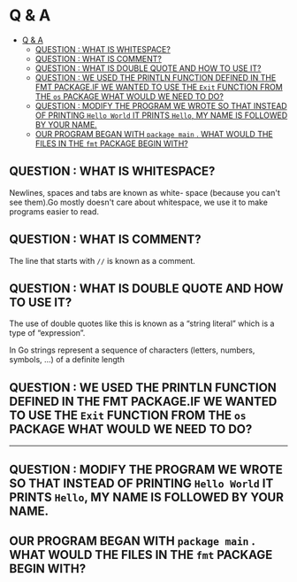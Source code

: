 # Q & A 


- [Q & A](#q--a)
  - [QUESTION : WHAT IS WHITESPACE?](#question--what-is-whitespace)
  - [QUESTION : WHAT IS COMMENT?](#question--what-is-comment)
  - [QUESTION : WHAT IS DOUBLE QUOTE AND HOW TO USE IT?](#question--what-is-double-quote-and-how-to-use-it)
  - [QUESTION :  WE USED THE PRINTLN FUNCTION DEFINED IN THE FMT PACKAGE.IF WE WANTED TO USE THE `Exit` FUNCTION FROM THE `os` PACKAGE WHAT WOULD WE NEED TO DO?](#question---we-used-the-println-function-defined-in-the-fmt-packageif-we-wanted-to-use-the-exit-function-from-the-os-package-what-would-we-need-to-do)
  - [QUESTION : MODIFY THE PROGRAM WE WROTE SO THAT INSTEAD OF PRINTING `Hello World` IT PRINTS `Hello`, MY NAME IS FOLLOWED BY YOUR NAME.](#question--modify-the-program-we-wrote-so-that-instead-of-printing-hello-world-it-prints-hello-my-name-is-followed-by-your-name)
  - [OUR PROGRAM BEGAN WITH `package main` . WHAT WOULD THE FILES IN THE `fmt` PACKAGE BEGIN WITH?](#our-program-began-with-package-main--what-would-the-files-in-the-fmt-package-begin-with)



## QUESTION : WHAT IS WHITESPACE?

Newlines, spaces and tabs are known as white-
space (because you can't see them).Go mostly doesn't
care about whitespace, we use it to make programs
easier to read.

## QUESTION : WHAT IS COMMENT? 

The line that starts with `//` is known as a comment.



## QUESTION : WHAT IS DOUBLE QUOTE AND HOW TO USE IT? 

The use of double quotes like this is known as a “string
literal” which is a type of “expression”.

In Go strings
represent a sequence of characters (letters, numbers,
symbols, …) of a definite length


## QUESTION :  WE USED THE PRINTLN FUNCTION DEFINED IN THE FMT PACKAGE.IF WE WANTED TO USE THE `Exit` FUNCTION FROM THE `os` PACKAGE WHAT WOULD WE NEED TO DO?

----------------------------------------

## QUESTION : MODIFY THE PROGRAM WE WROTE SO THAT INSTEAD OF PRINTING `Hello World` IT PRINTS `Hello`, MY NAME IS FOLLOWED BY YOUR NAME.


## OUR PROGRAM BEGAN WITH `package main` . WHAT WOULD THE FILES IN THE `fmt` PACKAGE BEGIN WITH?

